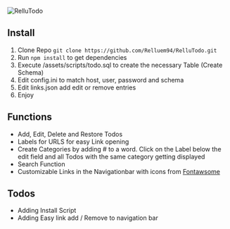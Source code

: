 ![RelluTodo](https://img.relluem94.de/logos/rellutodo.png)

## Install
1. Clone Repo ```git clone https://github.com/Relluem94/RelluTodo.git``` 
1. Run ```npm install``` to get dependencies
1. Execute /assets/scripts/todo.sql to create the necessary Table (Create Schema)
1. Edit config.ini to match host, user, password and schema
1. Edit links.json add edit or remove entries
1. Enjoy

## Functions
* Add, Edit, Delete and Restore Todos
* Labels for URLS for easy Link opening
* Create Categories by adding # to a word. Click on the Label below the edit field and all Todos with the same category getting displayed
* Search Function
* Customizable Links in the Navigationbar with icons from [Fontawsome](https://fontawesome.com/icons?d=gallery)

## Todos
* Adding Install Script
* Adding Easy link add / Remove to navigation bar
